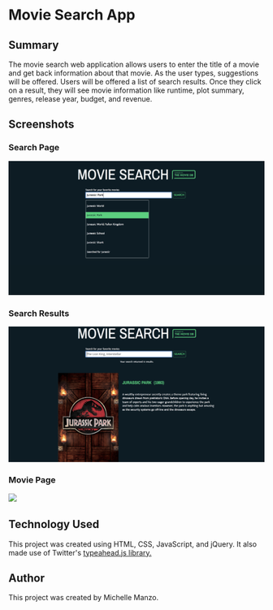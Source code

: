 <h1>Movie Search App</h1>

<h2>Summary</h2>
<p>The movie search web application allows users to enter the title of a movie and get back information about that movie. As the user types, suggestions will be offered. Users will be offered a list of search results. Once they click on a result, they will see movie information like runtime, plot summary, genres, release year, budget, and revenue.</p>

<h2>Screenshots</h2>
<h3>Search Page</h3>
	<img src="search.png">
<h3>Search Results</h3>
	<img src="search-results.png">
<h3>Movie Page</h3>
	<img src="movie-page.png">

<h2>Technology Used</h2>
<p>This project was created using HTML, CSS, JavaScript, and jQuery. It also made use of Twitter's <a href="https://github.com/twitter/typeahead.js" target="_blank">typeahead.js library.</a></p>

<h2>Author</h2>
<p>This project was created by Michelle Manzo.</p>